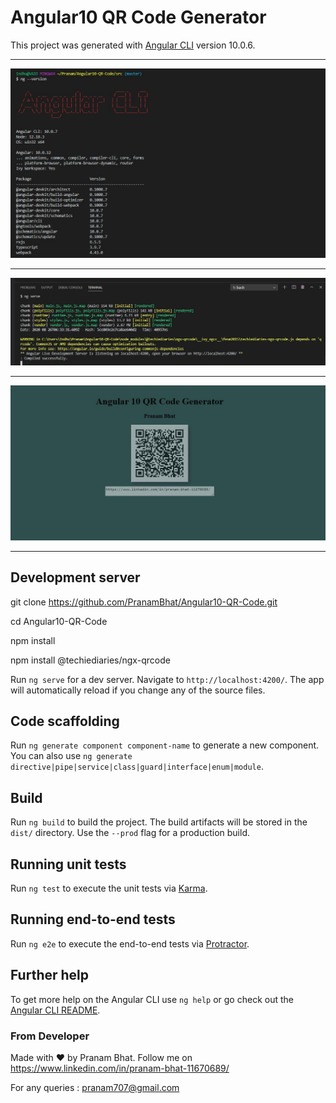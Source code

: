 # Angular10 QR Code Generator

This project was generated with [Angular CLI](https://github.com/angular/angular-cli) version 10.0.6.


-----------------------------------------------------------------------------------------------------

<img src="/screenshots/Angular10-QR-Code-ng --version.JPG" />

-----------------------------------------------------------------------------------------------------

<img src="/screenshots/Angular10-QR-Code-ng serve.JPG" />

-----------------------------------------------------------------------------------------------------

<img src="/screenshots/Angular10-QR-Code-Home-Page.JPG" />

-----------------------------------------------------------------------------------------------------


## Development server

git clone https://github.com/PranamBhat/Angular10-QR-Code.git

cd Angular10-QR-Code

npm install

npm install @techiediaries/ngx-qrcode

Run `ng serve` for a dev server. Navigate to `http://localhost:4200/`. The app will automatically reload if you change any of the source files.

## Code scaffolding

Run `ng generate component component-name` to generate a new component. You can also use `ng generate directive|pipe|service|class|guard|interface|enum|module`.

## Build

Run `ng build` to build the project. The build artifacts will be stored in the `dist/` directory. Use the `--prod` flag for a production build.

## Running unit tests

Run `ng test` to execute the unit tests via [Karma](https://karma-runner.github.io).

## Running end-to-end tests

Run `ng e2e` to execute the end-to-end tests via [Protractor](http://www.protractortest.org/).

## Further help

To get more help on the Angular CLI use `ng help` or go check out the [Angular CLI README](https://github.com/angular/angular-cli/blob/master/README.md).

### From Developer

Made with :heart: by Pranam Bhat. Follow me on https://www.linkedin.com/in/pranam-bhat-11670689/

For any queries : pranam707@gmail.com

